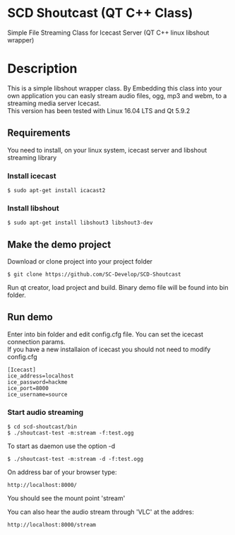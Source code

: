 # SCD Shoutcast (QT C++ Class)
Simple File Streaming Class for Icecast Server (QT C++ linux libshout wrapper)

# Description
This is a simple libshout wrapper class. By Embedding this class into your own application you can easly stream audio files, ogg, mp3 and webm, to a streaming media server Icecast. <br>
This version has been tested with Linux 16.04 LTS and Qt 5.9.2

## Requirements

You need to install, on your linux system, icecast server and libshout streaming library

### Install icecast
```
$ sudo apt-get install icacast2
```

### Install libshout
```
$ sudo apt-get install libshout3 libshout3-dev
```
## Make the demo project

Download or clone project into your project folder
```
$ git clone https://github.com/SC-Develop/SCD-Shoutcast
```
Run qt creator, load project and build. Binary demo file will be found into bin folder.
## Run demo
Enter into bin folder and edit config.cfg file. You can set the icecast connection params. 
<br>If you have a new installaion of icecast you should not need to modify config.cfg
```
[Icecast]
ice_address=localhost
ice_password=hackme
ice_port=8000
ice_username=source
```
### Start audio streaming
```
$ cd scd-shoutcast/bin
$ ./shoutcast-test -m:stream -f:test.ogg
```
To start as daemon use the option -d
```
$ ./shoutcast-test -m:stream -d -f:test.ogg
```
On address bar of your browser type:
```
http://localhost:8000/
```
You should see the mount point 'stream'

You can also hear the audio stream through 'VLC' at the addres:
```
http://localhost:8000/stream
```



